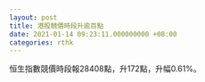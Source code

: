```yaml
---
layout: post
title: 港股競價時段升逾百點
date: 2021-01-14 09:23:11.000000000 +08:00
categories: rthk
---
```


恒生指數競價時段報28408點，升172點，升幅0.61%。
